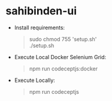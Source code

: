 # sahibinden-ui

* Install requirements:
    >sudo chmod 755 'setup.sh' \
    >./setup.sh

* Execute Local Docker Selenium Grid:
    >npm run codeceptjs:docker

* Execute Locally:
    >npm run codeceptjs